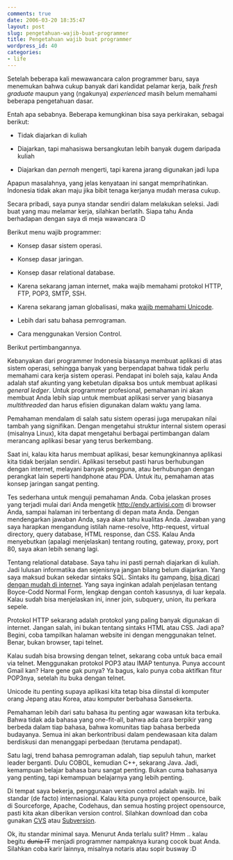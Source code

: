 ```yaml
---
comments: true
date: 2006-03-20 18:35:47
layout: post
slug: pengetahuan-wajib-buat-programmer
title: Pengetahuan wajib buat programmer
wordpress_id: 40
categories:
- life
---
```


Setelah beberapa kali mewawancara calon programmer baru, saya menemukan bahwa cukup banyak dari kandidat pelamar kerja, baik _fresh graduate_ maupun yang (ngakunya) _experienced_ masih belum memahami beberapa pengetahuan dasar.

Entah apa sebabnya. Beberapa kemungkinan bisa saya perkirakan, sebagai berikut:



	
  * Tidak diajarkan di kuliah

	
  * Diajarkan, tapi mahasiswa bersangkutan lebih banyak dugem daripada kuliah

	
  * Diajarkan dan _pernah_ mengerti, tapi karena jarang digunakan jadi lupa


Apapun masalahnya, yang jelas kenyataan ini sangat memprihatinkan. Indonesia tidak akan maju jika bibit tenaga kerjanya mudah merasa cukup.

Secara pribadi, saya punya standar sendiri dalam melakukan seleksi. Jadi buat yang mau melamar kerja, silahkan berlatih. Siapa tahu Anda berhadapan dengan saya di meja wawancara :D

Berikut menu wajib programmer:

	
  * Konsep dasar sistem operasi.

	
  * Konsep dasar jaringan.

	
  * Konsep dasar relational database.

	
  * Karena sekarang jaman internet, maka wajib memahami protokol HTTP, FTP, POP3, SMTP, SSH.

	
  * Karena sekarang jaman globalisasi, maka [wajib memahami Unicode](http://joelonsoftware.com/articles/Unicode.html).

	
  * Lebih dari satu bahasa pemrograman.

	
  * Cara menggunakan Version Control.


Berikut pertimbangannya.

Kebanyakan dari programmer Indonesia biasanya membuat aplikasi di atas sistem operasi, sehingga banyak yang berpendapat bahwa tidak perlu memahami cara kerja sistem operasi. Pendapat ini boleh saja, kalau Anda adalah staf akunting yang kebetulan dipaksa bos untuk membuat aplikasi _general ledger_. Untuk programmer profesional, pemahaman ini akan membuat Anda lebih siap untuk membuat aplikasi server yang biasanya _multithreaded_ dan harus efisien digunakan dalam waktu yang lama.

Pemahaman mendalam di salah satu sistem operasi juga merupakan nilai tambah yang signifikan. Dengan mengetahui struktur internal sistem operasi (misalnya Linux), kita dapat mengetahui berbagai pertimbangan dalam merancang aplikasi besar yang terus berkembang.

Saat ini, kalau kita harus membuat aplikasi, besar kemungkinannya aplikasi kita tidak berjalan sendiri. Aplikasi tersebut pasti harus berhubungan dengan internet, melayani banyak pengguna, atau berhubungan dengan perangkat lain seperti handphone atau PDA. Untuk itu, pemahaman atas konsep jaringan sangat penting.

Tes sederhana untuk menguji pemahaman Anda. Coba jelaskan proses yang terjadi mulai dari Anda mengetik http://endy.artivisi.com di browser Anda, sampai halaman ini terbentang di depan mata Anda. Dengan mendengarkan jawaban Anda, saya akan tahu kualitas Anda. Jawaban yang saya harapkan mengandung istilah name-resolve, http-request, virtual directory, query database, HTML response, dan CSS. Kalau Anda menyebutkan (apalagi menjelaskan) tentang routing, gateway, proxy, port 80, saya akan lebih senang lagi.

Tentang relational database. Saya tahu ini pasti pernah diajarkan di kuliah. Jadi lulusan informatika dan sejenisnya jangan bilang belum diajarkan. Yang saya maksud bukan sekedar sintaks SQL. Sintaks itu gampang, [bisa dicari dengan mudah di internet](http://www.google.co.id/search?q=sql+tutorial). Yang saya inginkan adalah penjelasan tentang Boyce-Codd Normal Form, lengkap dengan contoh kasusnya, di luar kepala. Kalau sudah bisa menjelaskan ini, inner join, subquery, union, itu perkara sepele.

Protokol HTTP sekarang adalah protokol yang paling banyak digunakan di internet. Jangan salah, ini bukan tentang sintaks HTML atau CSS. Jadi apa? Begini, coba tampilkan halaman website ini dengan menggunakan telnet. Benar, bukan browser, tapi telnet.

Kalau sudah bisa browsing dengan telnet, sekarang coba untuk baca email via telnet. Menggunakan protokol POP3 atau IMAP tentunya. Punya account Gmail kan? Hare gene gak punya? Ya bagus, kalo punya coba aktifkan fitur POP3nya, setelah itu buka dengan telnet.

Unicode itu penting supaya aplikasi kita tetap bisa diinstal di komputer orang Jepang atau Korea, atau komputer berbahasa Sansekerta.

Pemahaman lebih dari satu bahasa itu penting agar wawasan kita terbuka. Bahwa tidak ada bahasa yang one-fit-all, bahwa ada cara berpikir yang berbeda dalam tiap bahasa, bahwa komunitas tiap bahasa berbeda budayanya. Semua ini akan berkontribusi dalam pendewasaan kita dalam berdiskusi dan menanggapi perbedaan (terutama pendapat).

Satu lagi, trend bahasa pemrograman adalah, tiap sepuluh tahun, market leader berganti. Dulu COBOL, kemudian C++, sekarang Java. Jadi, kemampuan belajar bahasa baru sangat penting. Bukan cuma bahasanya yang penting, tapi kemampuan belajarnya yang lebih penting.

Di tempat saya bekerja, penggunaan version control adalah wajib. Ini standar (de facto) internasional. Kalau kita punya project opensource, baik di Sourceforge, Apache, Codehaus, dan semua hosting project opensource, pasti kita akan diberikan version control. Silahkan download dan coba gunakan [CVS](http://www.cvshome.org) atau [Subversion](http://subversion.tigris.org).

Ok, itu standar minimal saya. Menurut Anda terlalu sulit? Hmm .. kalau begitu <strike>dunia IT</strike> menjadi programmer nampaknya kurang cocok buat Anda. Silahkan coba karir lainnya, misalnya notaris atau sopir busway :D
